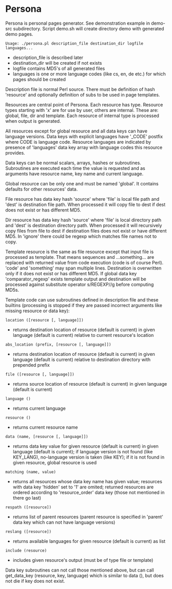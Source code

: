 # Persona

Persona is personal pages generator. See demonstration example in demo-src
subdirectory. Script demo.sh will create directory demo with generated demo
pages.

`Usage: ./persona.pl description_file destination_dir logfile languages...`

- description_file is described later
- destination_dir will be created if not exists
- logfile contains MD5's of all generated files
- languages is one or more language codes (like cs, en, de etc.) for which
pages should be created

Description file is normal Perl source. There must be definition of hash
'resource' and optionally definition of subs to be used in page templates.

Resources are central point of Persona. Each resource has type. Resource
types starting with 'x' are for use by user, others are internal. These are:
global, file, dir and template. Each resource of internal type is processed
when output is generated.

All resources except for global resource and all data keys can have language
versions. Data keys with explicit languages have '_CODE' postfix where CODE
is language code. Resource languages are indicated by presence of
'languages' data key array with language codes this resource provides.

Data keys can be normal scalars, arrays, hashes or subroutines. Subroutines
are executed each time the value is requested and as arguments have resource
name, key name and current language.

Global resource can be only one and must be named 'global'. It contains
defaults for other resources' data.

File resource has data key hash 'source' where 'file' is local file path and
'dest' is destination file path. When processed it will copy file to dest if
dest does not exist or has different MD5.

Dir resource has data key hash 'source' where 'file' is local directory path
and 'dest' is destination directory path. When processed it will recursively
copy files from file to dest if destination files does not exist or have
different MD5. In 'ignore' there could be regexp which matches file names
not to copy.

Template resource is the same as file resource except that input file is
processed as template. That means sequences <? ...code... /?> and <?
...code... ?>...something...<?/?> are replaced with returned value from code
execution (code is of course Perl). 'code' and 'something' may span multiple
lines. Destination is overwritten only if it does not exist or has different
MD5. If global data key 'comparator_regexp' exists template output and
destination will be processed against substitute operator s/REGEXP//g before
computing MD5s.

Template code can use subroutines defined in description file and these
builtins (processing is stopped if they are passed incorrect arguments like
missing resource or data key):

`location ([resource [, language]])`

- returns destination location of resource (default is current) in given
language (default is current) relative to current resource's location

`abs_location (prefix, [resource [, language]])`

- returns destination location of resource (default is current) in given
language (default is current) relative to destination directory with
prepended prefix

`file ([resource [, language]])`

- returns source location of resource (default is current) in given
language (default is current)

`language ()`

- returns current language

`resource ()`

- returns current resource name

`data (name, [resource [, language]])`

- returns data key value for given resource (default is current) in given
language (default is current); if language version is not found (like
KEY_LANG), no-language version is taken (like KEY); if it is not found in
given resource, global resource is used

`matching (name, value)`

- returns all resources whose data key name has given value; resources with
data key 'hidden' set to '1' are omited; returned resources are ordered
according to 'resource_order' data key (those not mentioned in there go
last)

`respath ([resource])`

- returns list of parent resources (parent resource is specified in 'parent'
data key which can not have language versions)

`reslang ([resource])`

- returns available languages for given resource (default is current) as
list

`include (resource)`

- includes given resource's output (must be of type file or template)

Data key subroutines can not call those mentioned above, but can call
get_data_key (resource, key, language) which is similar to data (), but does
not die if key does not exist.
